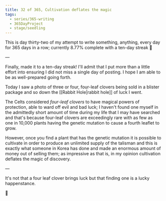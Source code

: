 ```yaml
---
title: 32 of 365, Cultivation deflates the magic
tags:
  - series/365-writing
  - 365DayProject
  - stage/seedling
---
```



This is day thirty-two of my attempt to write something, anything, every day for 365 days in a row; currently 8.77% complete with a ten-day streak 🎉

—

Finally, made it to a ten-day streak! I'll admit that I put more than a little effort into ensuring I did not miss a single day of posting. I hope I am able to be as well-prepared going forth.

Today I saw a photo of three or four, four-leaf clovers being sold in a blister package and so down the [[Rabbit Hole|rabbit hole]] of luck I went.

The Celts considered _four_-_leaf clovers_ to have magical powers of protection, able to ward off evil and bad luck; I haven't found one myself in the admittedly short amount of time during my life that I may have searched and that's because four-leaf clovers are exceedingly rare with as few as one in 10,000 plants having the genetic mutation to cause a fourth leaflet to grow.

However, once you find a plant that has the genetic mutation it is possible to cultivate in order to produce an unlimited supply of the talisman and this is exactly what someone in Korea has done and made an enormous amount of money out of selling them; as impressive as that is, in my opinion cultivation deflates the magic of discovery.

—

It's not that a four leaf clover brings luck but that finding one is a lucky happenstance.

🌻
